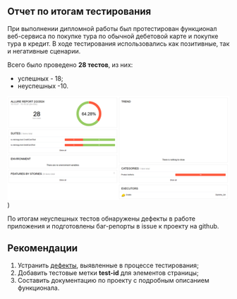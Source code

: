 ## Отчет по итогам тестирования ##
При выполнении дипломной работы был протестирован функционал веб-сервиса по покупке тура по обычной дебетовой карте и покупке тура в кредит.
В ходе тестирования использовались как позитивные, так и негативные сценарии.

Всего было проведено **28 тестов**, из них:
- успешных - 18;
- неуспешных -10. 

![Отчет](img.png))

По итогам неуспешных тестов обнаружены дефекты в работе приложения и подготовлены баг-репорты в issue к проекту на github.

## Рекомендации ##
1. Устранить [дефекты](https://github.com/Mihi40/Diploma_QA/issues), выявленные в процессе тестирования;
2. Добавить тестовые метки **test-id** для элементов страницы;
3. Составить документацию по проекту с подробным описанием функционала.
